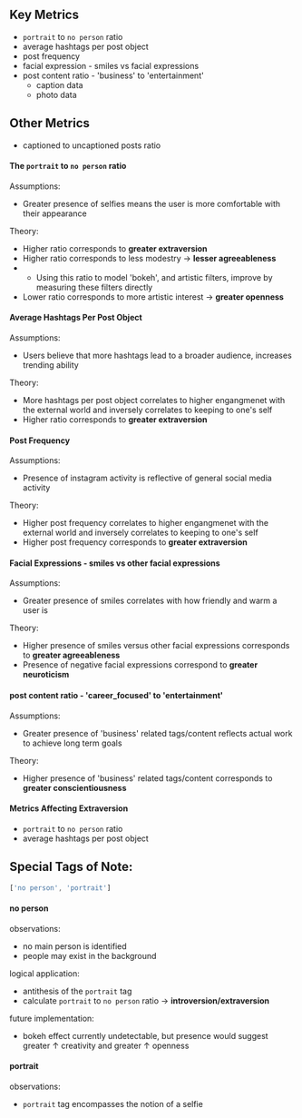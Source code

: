 ## Key Metrics
* ```portrait``` to ```no person``` ratio
* average hashtags per post object
* post frequency
* facial expression - smiles vs facial expressions
* post content ratio - 'business' to 'entertainment'
    * caption data
    * photo data

## Other Metrics
* captioned to uncaptioned posts ratio

#### The ```portrait``` to ```no person``` ratio
Assumptions:
* Greater presence of selfies means the user is more comfortable with their appearance

Theory:
* Higher ratio corresponds to **greater extraversion**
* Higher ratio corresponds to less modestry -> **lesser agreeableness**
* * Using this ratio to model 'bokeh', and artistic filters, improve by measuring these filters directly
* Lower ratio corresponds to more artistic interest -> **greater openness**



#### Average Hashtags Per Post Object
Assumptions:
* Users believe that more hashtags lead to a broader audience, increases trending ability

Theory:
* More hashtags per post object correlates to higher engangmenet with the external world and inversely correlates to keeping to one's self
* Higher ratio corresponds to **greater extraversion**



#### Post Frequency
Assumptions:
* Presence of instagram activity is reflective of general social media activity

Theory:
* Higher post frequency correlates to higher engangmenet with the external world and inversely correlates to keeping to one's self
* Higher post frequency corresponds to **greater extraversion**



#### Facial Expressions - smiles vs other facial expressions
Assumptions:
* Greater presence of smiles correlates with how friendly and warm a user is

Theory:
* Higher presence of smiles versus other facial expressions corresponds to **greater agreeableness**
* Presence of negative facial expressions correspond to **greater neuroticism**



#### post content ratio - 'career_focused' to 'entertainment'
Assumptions:
* Greater presence of 'business' related tags/content reflects actual work to achieve long term goals

Theory:
* Higher presence of 'business' related tags/content corresponds to **greater conscientiousness**



#### Metrics Affecting Extraversion
* ```portrait``` to ```no person``` ratio
* average hashtags per post object




## Special Tags of Note:
```javascript
['no person', 'portrait']
```

#### no person
observations:
* no main person is identified
* people may exist in the background

logical application:
* antithesis of the ```portrait``` tag
* calculate ```portrait``` to ```no person``` ratio -> **introversion/extraversion**

future implementation:
* bokeh effect currently undetectable, but presence would suggest greater &#8593; creativity and greater &#8593; openness



#### portrait
observations:
* ```portrait``` tag encompasses the notion of a selfie